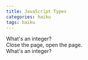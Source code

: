 ```yaml
---
title: JavaScript Types
categories: haiku
tags: haiku
---
```

What's an integer?  
Close the page, open the page.  
What's an integer?